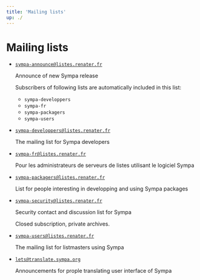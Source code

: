 ```yaml
---
title: 'Mailing lists'
up: ./
---
```


Mailing lists
=============

  - [`sympa-announce@listes.renater.fr`](https://listes.renater.fr/sympa/info/sympa-announce)

    Announce of new Sympa release

    Subscribers of following lists are automatically included in this list:
      - `sympa-developpers`
      - `sympa-fr`
      - `sympa-packagers`
      - `sympa-users`

  - [`sympa-developpers@listes.renater.fr`](https://listes.renater.fr/sympa/info/sympa-developpers)

    The mailing list for Sympa developers

  - [`sympa-fr@listes.renater.fr`](https://listes.renater.fr/sympa/info/sympa-fr)

    Pour les administrateurs de serveurs de listes utilisant le logiciel Sympa

  - [`sympa-packagers@listes.renater.fr`](https://listes.renater.fr/sympa/info/sympa-packagers)

    List for people interesting in developping and using Sympa packages

  - [`sympa-security@listes.renater.fr`](https://listes.renater.fr/sympa/info/sympa-security)

    Security contact and discussion list for Sympa

    Closed subscription, private archives.

  - [`sympa-users@listes.renater.fr`](https://listes.renater.fr/sympa/info/sympa-users)

    The mailing list for listmasters using Sympa

  - [`lets@translate.sympa.org`](https://translate.sympa.org/sympa/info/lets)

    Announcements for prople translating user interface of Sympa
